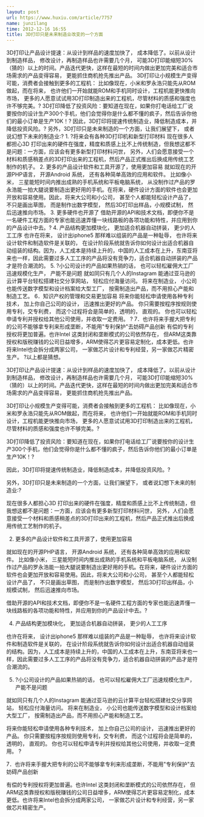```yaml
---
layout: post
url: https://www.huxiu.com/article/7757
name: junzilang
time: 2012-12-16 16:55
title: 3D打印只是未来制造业改变的一个方面
---
```

3D打印让产品设计提速：从设计到样品的速度加快了， 成本降低了。以前从设计到制造样品， 修改设计，再制造样品也许需要几个月， 可能3D打印能缩短30%（猜的）以上的时间。产品迭代更快，这样在最短的时间内做出更加完美和适合市场需求的产品变得容易， 更能抓住商机抢先推出产品。 3D打印让小规模生产变得可能，消费者会接触到更多的工程机： 比如像现在，小米和罗永浩只能先从ROM做起，而在将来， 也许他们一开始就能ROM和手机同时设计，工程机能更快推向市场， 更多的人愿意试试用3D打印制造出来的工程机，尽管材料的质感和强度也许不够完美。? 3D打印降低了投资风险：要知道在现在，如果你打电话给工厂说要按你的设计生产300个手机，他们会觉得你是什么都不懂的疯子，然后告诉你他们的最小订单是生产10K！? 因此，3D打印将提速传统制造业，降低制造成本，并降低投资风险。? 另外，3D打印只是未来制造的一个方面，让我们展望下， 或者说幻想下未来的制造业:? 1. ?将来会有各种3D打印机和新型打印材料 现在很多人都担心3D 打印出来的硬件在强度，精度和质感上比不上传统制造，但我想这都不是问题：一方面，应该会有更多新型打印材料问世， 另外，人们会愿意接受一个材料和质感稍差点的3D打印出来的工程机，然后产品正式推出后换成用传统工艺制作的机子。 2. 更多的产品设计软件和工具开源了，使用更加容易 就如现在的开源PHP语言， 开源Android 系统， 还有各种简单高效的应用和软件。 比如像小米， 三星能短时间内推出成熟的手机系统和平板电脑系统， 从没制作过产品的罗永浩能一拍大腿说要制造出更好用的手机。在将来，硬件设计方面的软件也会更加开放和容易使用。因此，将来大公司和小公司， 甚至个人都能轻松设计产品了， 不只是画出草图， 而是制作出数字模型， 然后3D打印出样品，小规模试制， 然后迅速推向市场。 3. 更多硬件也开源了 借助开源的API和技术文档，即便你不是一名硬件工程方面的专家也能迅速弄懂一块线路板的各项功能和特性，并应用到你的产品设计中去。? 4. 产品结构更加模块化， 更加适合机器自动拼装， 更少的人工工序 也许在将来， 设计出iphone5 那样难以组装的产品是一种耻辱， 也许将来设计软件和制造软件是关联的， 在设计阶段系统就告诉你如何设计出适合机器自动组装的结构。因为，人工成本是持续上升的，中国的人工成本在上升，东南亚将来也一样，因此需要过多人工工序的产品将没有竞争力，适合机器自动拼装的产品才是符合潮流的。 5. ?小公司设计的产品如果热销的话， 也可以轻松雇佣大工厂迅速规模化生产， 产能不是问题 就如同只有几个人的Instagram 能通过亚马逊的云计算平台轻松搭建社交分享网站， 轻松应付海量访问。 将来在制造业， 小公司也能传送数字模型和设计档案给大型工厂， 按需制造出产品，而不用担心产能和制造工艺。 6．知识产权的管理和交易更加容易 将来你能轻松申请使用各种专利技术， 加上你自己公司的设计， 迅速推出更好的产品。 你只需要按程序按规则使用专利，交专利费， 而这个过程将会是简单的，透明的， 直观的。 你也可以轻松申请专利并授权给其他公司使用，并收取一定费用。 ? 7．也许将来手握大把专利的公司不能够拿专利来形成垄断，不能用"专利保护"去妨碍产品创新 有偿的专利授权将更加普遍。也许Intel 这类封闭和垄断模式的公司依然存在， 但ARM这类靠授权和版税赚钱的公司日益增多，ARM使得芯片更容易定制化，成本更低。也许将来Intel也会拆分成两家公司， 一家做芯片设计和专利经营，另一家做芯片精密生产。 ?以上都是猜想。

3D打印让产品设计提速：从设计到样品的速度加快了， 成本降低了。以前从设计到制造样品， 修改设计，再制造样品也许需要几个月， 可能3D打印能缩短30%（猜的）以上的时间。产品迭代更快，这样在最短的时间内做出更加完美和适合市场需求的产品变得容易， 更能抓住商机抢先推出产品。

3D打印让小规模生产变得可能，消费者会接触到更多的工程机： 比如像现在，小米和罗永浩只能先从ROM做起，而在将来， 也许他们一开始就能ROM和手机同时设计，工程机能更快推向市场， 更多的人愿意试试用3D打印制造出来的工程机，尽管材料的质感和强度也许不够完美。?

3D打印降低了投资风险：要知道在现在，如果你打电话给工厂说要按你的设计生产300个手机，他们会觉得你是什么都不懂的疯子，然后告诉你他们的最小订单是生产10K！?

因此，3D打印将提速传统制造业，降低制造成本，并降低投资风险。?

另外，3D打印只是未来制造的一个方面，让我们展望下， 或者说幻想下未来的制造业:?

现在很多人都担心3D 打印出来的硬件在强度，精度和质感上比不上传统制造，但我想这都不是问题：一方面，应该会有更多新型打印材料问世， 另外，人们会愿意接受一个材料和质感稍差点的3D打印出来的工程机，然后产品正式推出后换成用传统工艺制作的机子。

2. 更多的产品设计软件和工具开源了，使用更加容易

就如现在的开源PHP语言， 开源Android 系统， 还有各种简单高效的应用和软件。 比如像小米， 三星能短时间内推出成熟的手机系统和平板电脑系统， 从没制作过产品的罗永浩能一拍大腿说要制造出更好用的手机。在将来，硬件设计方面的软件也会更加开放和容易使用。因此，将来大公司和小公司， 甚至个人都能轻松设计产品了， 不只是画出草图， 而是制作出数字模型， 然后3D打印出样品，小规模试制， 然后迅速推向市场。

借助开源的API和技术文档，即便你不是一名硬件工程方面的专家也能迅速弄懂一块线路板的各项功能和特性，并应用到你的产品设计中去。?

4. 产品结构更加模块化， 更加适合机器自动拼装， 更少的人工工序

也许在将来， 设计出iphone5 那样难以组装的产品是一种耻辱， 也许将来设计软件和制造软件是关联的， 在设计阶段系统就告诉你如何设计出适合机器自动组装的结构。因为，人工成本是持续上升的，中国的人工成本在上升，东南亚将来也一样，因此需要过多人工工序的产品将没有竞争力，适合机器自动拼装的产品才是符合潮流的。

5. ?小公司设计的产品如果热销的话， 也可以轻松雇佣大工厂迅速规模化生产， 产能不是问题

就如同只有几个人的Instagram 能通过亚马逊的云计算平台轻松搭建社交分享网站， 轻松应付海量访问。 将来在制造业， 小公司也能传送数字模型和设计档案给大型工厂， 按需制造出产品，而不用担心产能和制造工艺。

将来你能轻松申请使用各种专利技术， 加上你自己公司的设计， 迅速推出更好的产品。 你只需要按程序按规则使用专利，交专利费， 而这个过程将会是简单的，透明的， 直观的。 你也可以轻松申请专利并授权给其他公司使用，并收取一定费用。 ?

7．也许将来手握大把专利的公司不能够拿专利来形成垄断，不能用"专利保护"去妨碍产品创新

有偿的专利授权将更加普遍。也许Intel 这类封闭和垄断模式的公司依然存在， 但ARM这类靠授权和版税赚钱的公司日益增多，ARM使得芯片更容易定制化，成本更低。也许将来Intel也会拆分成两家公司， 一家做芯片设计和专利经营，另一家做芯片精密生产。

